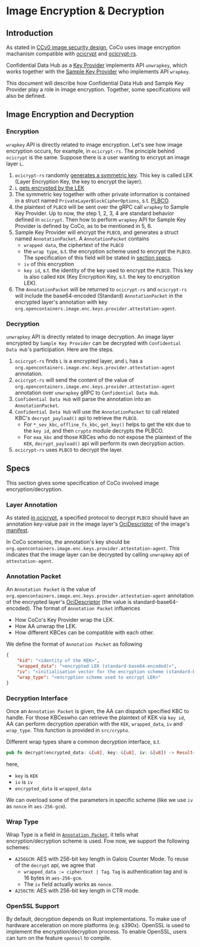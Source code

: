 # Image Encryption & Decryption

## Introduction

As stated in [CCv0 image security design](../../image-rs/docs/ccv1_image_security_design.md), CoCo uses image encryption machanism compatible with [ocicrypt](https://github.com/containers/ocicrypt) and [ocicrypt-rs](../../ocicrypt-rs).

Confidential Data Hub as a [Key Provider](../../image-rs/docs/ccv1_image_security_design.md#update-manifest) implements API `unwrapkey`, which works together
with the [Sample Key Provider](../../coco_keyprovider/) who implements API `wrapkey`.

This document will describe how Confidential Data Hub and Sample Key Provider play a role in image encryption. Together, some specifications will also be defined.

## Image Encryption and Decryption

### Encryption

`wrapkey` API is directly related to image encryption. Let's see how image encryption occurs, for example, in `ocicrypt-rs`. The principle behind `ocicrypt` is the same.
Suppose there is a user wanting to encrypt an image layer `L`.

1. `ocicrypt-rs` randomly [generates a symmetric key](../../ocicrypt-rs/src/blockcipher/mod.rs#L167). This key is called LEK (Layer Encryption Key, the key to encrypt the layer).
2. `L` [gets encrypted by the LEK](../../ocicrypt-rs/src/blockcipher/mod.rs#L169)
3. The symmetric key together with other private information is contained in a struct named `PrivateLayerBlockCipherOptions`, s.t. [PLBCO](https://github.com/opencontainers/image-spec/pull/775/commits/bc0fcd698946be7e8bb1fa88f178ed2c66274aa2#diff-ecf63e7090e873922f62c4749c01f63f7eccd42912c1465fbee515cb7c4916c1R362).
4. the plaintext of `PLBCO` will be sent over the gRPC call `wrapkey` to Sample Key Provider. Up to now, the step 1, 2, 3, 4 are standard behavior defined in `ocicrypt`. Then how to perform
`wrapkey` API for Sample Key Provider is defined by CoCo, as to be mentioned in 5, 6.
5. Sample Key Provider will encrypt the `PLBCO`, and generates a struct named `AnnotationPacket`. A `AnnotationPacket` contains
    * `wrapped data`, the ciphertext of the `PLBCO`
    * the `wrap type`, s.t. the encryption scheme used to encrypt the `PLBCO`. The specification of this field will be stated in [section specs](#specs).
    * `iv` of this encryption
    * `key id`, s.t. the identity of the key used to encrypt the `PLBCO`. This key is also called `KEK` (Key Encryption Key, s.t. the key to encryption LEK).
6. The `AnnotationPacket` will be returned to `ocicrypt-rs` and `ocicrypt-rs` will include the base64-encoded (Standard) `AnnotationPacket` in the encrypted layer's annotation with key `org.opencontainers.image.enc.keys.provider.attestation-agent`.

### Decryption

`unwrapkey` API is directly related to image decryption. An image layer encrypted by `Sample Key Provider` can be decrypted with `Confidential Data Hub`'s participation.
Here are the steps.
1. `ocicrypt-rs` finds `L` is a encrypted layer, and `L` has a `org.opencontainers.image.enc.keys.provider.attestation-agent` annotation.
2. `ocicrypt-rs` will send the content of the value of `org.opencontainers.image.enc.keys.provider.attestation-agent` annotation over `unwrapkey` gRPC to `Confidential Data Hub`.
3. `Confidential Data Hub` will parse the annotation into an `AnnotationPacket`.
4. `Confidential Data Hub` will use the `AnnotationPacket` to call related KBC's `decrypt_payload()` api to retrieve the `PLBCO`.
    * For `*_sev_kbc`, `offline_fs_kbc`, `get_key()` helps to get the `KEK` due to the `key id`, and then `crypto` module decrypts the PLBCO.
    * For `eaa_kbc` and those KBCes who do not expose the plaintext of the `KEK`, `decrypt_payload()` api will perform its own decryption action.
7. `ocicrypt-rs` uses `PLBCO` to decrypt the layer.

## Specs

This section gives some specification of CoCo involved image encryption/decryption.

### Layer Annotation

As stated [in ocicrypt](https://github.com/opencontainers/image-spec/pull/775/commits/bc0fcd698946be7e8bb1fa88f178ed2c66274aa2#diff-ecf63e7090e873922f62c4749c01f63f7eccd42912c1465fbee515cb7c4916c1R423), a specified protocol to decrypt `PLBCO` should have an annotation key-value pair in the image layer's [OciDescriptor](https://github.com/opencontainers/image-spec/blob/main/descriptor.md) of the image's [manifest](https://github.com/opencontainers/image-spec/blob/main/manifest.md).

In CoCo scenerios, the annotation's key should be `org.opencontainers.image.enc.keys.provider.attestation-agent`. This indicates that the image layer can be decrypted by calling `unwrapkey` api of `attestation-agent`.

### Annotation Packet

An `Annotation Packet` is the value of `org.opencontainers.image.enc.keys.provider.attestation-agent` annotation of the encrypted layer's [OciDescriptor](https://github.com/opencontainers/image-spec/blob/main/descriptor.md) (the value is standard-base64-encoded). The format of `Annotation Packet` influences
* How CoCo's Key Provider wrap the LEK.
* How AA unwrap the LEK.
* How different KBCes can be compatible with each other.

We define the format of `Annotation Packet` as following
```json
{
    "kid": "<identity of the KEK>",
    "wrapped_data": "<encrypted LEK (standard-base64-encoded)>",
    "iv": "<initialisation vector for the encryption scheme (standard-base64-encoded)>",
    "wrap_type": "<encryption scheme used to encrypt LEK>"
}
```

### Decryption Interface

Once an `Annotation Packet` is given, the AA can dispatch specified KBC to handle.
For those KBCeswho can retrieve the plaintext of KEK via `key id`, AA can perform decryption operation
with the `KEK`, `wrapped_data`, `iv` and `wrap_type`. This function is provided in `src/crypto`.

Different wrap types share a common decryption interface, s.t.
```rust
pub fn decrypt(encrypted_data: &[u8], key: &[u8], iv: &[u8]) -> Result<Vec<u8>>;
```

here,
* `key` is `KEK`
* `iv` is `iv`
* `encrypted_data` is `wrapped_data`

We can overload some of the parameters in specific scheme (like we use `iv` as `nonce` in `aes-256-gcm`).

### Wrap Type

Wrap Type is a field in [`Annotation Packet`](#annotation-packet), it tells what encryption/decryption scheme is used.
Fow now, we support the following schemes:
* `A256GCM`: AES with 256-bit key length in Galois Counter Mode. To reuse of the `decrypt` api, we agree that
    * `wrapped_data := ciphertext | Tag`. `Tag` is authentication tag and is 16 bytes in `aes-256-gcm`.
    * The `iv` field actually works as `nonce`.
* `A256CTR`: AES with 256-bit key length in CTR mode.

### OpenSSL Support

By default, decryption depends on Rust implementations.
To make use of hardware acceleration on more platforms (e.g. s390x). OpenSSL is used to implement the encryption/decryption process.
To enable OpenSSL, users can turn on the feature `openssl` to compile.
